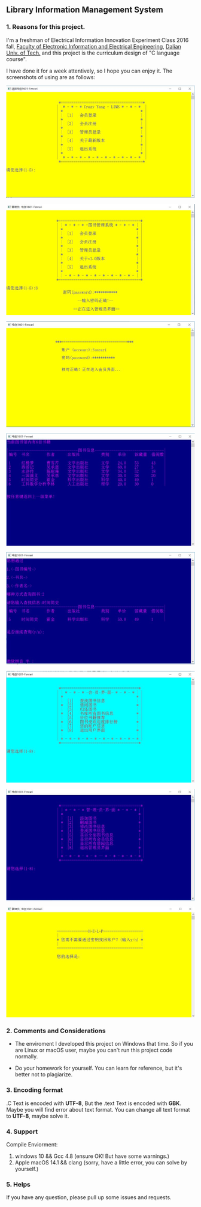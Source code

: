 ## Library Information Management System

### 1. Reasons for this project.

I'm a freshman of Electrical Information Innovation Experiment Class 2016 fall, [Faculty of Electronic Information and Electrical Engineering](http://ee.dlut.edu.cn/en_.htm), [Dalian Univ. of Tech.](http://en.dlut.edu.cn/) and this project is the curriculum design of "C language course". 

I have done it for a week attentively, so I hope you can enjoy it. The screenshots of using are as follows: 

![1](https://raw.githubusercontent.com/fuujiro/pictures/master/LIMS/1.jpeg)

![2](https://raw.githubusercontent.com/fuujiro/pictures/master/LIMS/2.jpeg)

![3](https://raw.githubusercontent.com/fuujiro/pictures/master/LIMS/3.jpeg)

![4](https://raw.githubusercontent.com/fuujiro/pictures/master/LIMS/4.jpeg)

![5](https://raw.githubusercontent.com/fuujiro/pictures/master/LIMS/5.jpeg)

![6](https://raw.githubusercontent.com/fuujiro/pictures/master/LIMS/6.jpeg)

![7](https://raw.githubusercontent.com/fuujiro/pictures/master/LIMS/7.jpeg)

![8](https://raw.githubusercontent.com/fuujiro/pictures/master/LIMS/8.jpeg)

### 2. Comments and Considerations

* The enviroment I developed this project on Windows that time. So if you are Linux or macOS user, maybe you can't run this project code normally. 

* Do your homework for yourself. You can learn for reference, but it's better not to plagiarize.

### 3. Encoding format

.C Text is encoded with **UTF-8**, But the .text Text is encoded with **GBK**. Maybe you will find error about text format. You can change all text format to **UTF-8**, maybe solve it.

### 4. Support

Compile Enviorment:
  1. windows 10 && Gcc 4.8 (ensure OK! But have some warnings.)
  2. Apple macOS 14.1 && clang (sorry, have a little error, you can solve by yourself.)

### 5. Helps

If you have any question, please pull up some issues and requests.
